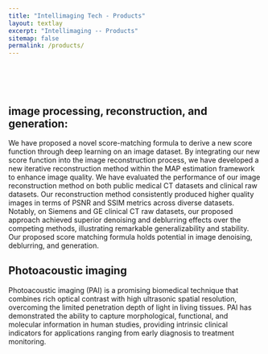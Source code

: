 ```yaml
---
title: "Intellimaging Tech - Products"
layout: textlay
excerpt: "Intellimaging -- Products"
sitemap: false
permalink: /products/
---
```




<br/>
<br/>
<br/>
<!--# products-->

## image processing, reconstruction, and generation:
We have proposed a novel score-matching formula to derive a new score function through deep learning on an image dataset. By integrating our new score function into the image reconstruction process, we have developed a new iterative reconstruction method within the MAP estimation framework to enhance image quality. We have evaluated the performance of our image reconstruction method on both public medical CT datasets and clinical raw datasets. Our reconstruction method consistently produced higher quality images in terms of PSNR and SSIM metrics across diverse datasets. Notably, on Siemens and GE clinical CT raw datasets, our proposed approach achieved superior denoising and deblurring effects over the competing methods, illustrating remarkable generalizability and stability. Our proposed score matching formula holds potential in image denoising, deblurring, and generation.

## Photoacoustic imaging  
Photoacoustic imaging (PAI) is a promising biomedical technique that combines rich optical contrast with high ultrasonic spatial resolution, overcoming the limited penetration depth of light in living tissues. PAI has demonstrated the ability to capture morphological, functional, and molecular information in human studies, providing intrinsic clinical indicators for applications ranging from early diagnosis to treatment monitoring.





